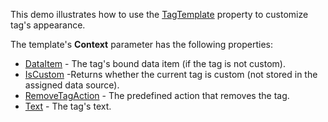 This demo illustrates how to use the [TagTemplate](https://docs.devexpress.com/Blazor/DevExpress.Blazor.DxTagBox-2.TagTemplate) property to customize tag's appearance.

The template's **Context** parameter has the following properties:

*   [DataItem](https://docs.devexpress.com/Blazor/DevExpress.Blazor.TagInfo-1.DataItem) - The tag's bound data item (if the tag is not custom).
*   [IsCustom]( https://docs.devexpress.com/Blazor/DevExpress.Blazor.TagInfo-1.IsCustom) -Returns whether the current tag is custom (not stored in the assigned data source).
*   [RemoveTagAction](https://docs.devexpress.com/Blazor/DevExpress.Blazor.TagInfo-1.RemoveTagAction) - The predefined action that removes the tag.
*   [Text]( https://docs.devexpress.com/Blazor/DevExpress.Blazor.TagInfo-1.Text) - The tag's text.
